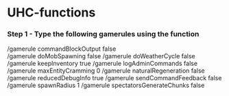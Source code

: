 # UHC-functions

### Step 1 - Type the following gamerules using the function

/gamerule commandBlockOutput false	
/gamerule doMobSpawning false
/gamerule doWeatherCycle false
/gamerule keepInventory true
/gamerule logAdminCommands false
/gamerule maxEntityCramming 0
/gamerule naturalRegeneration false
/gamerule reducedDebugInfo true
/gamerule sendCommandFeedback false
/gamerule spawnRadius 1
/gamerule spectatorsGenerateChunks false
